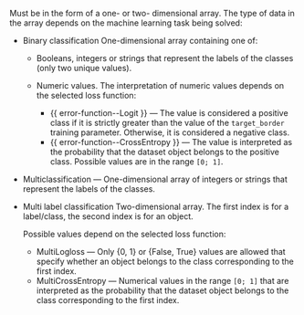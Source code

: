 
Must be in the form of a one- or two- dimensional array. The type of data in the array depends on the machine learning task being solved:
- Binary classification
    One-dimensional array containing one of:

    * Booleans, integers or strings that represent the labels of the classes (only two unique values).
    * Numeric values.
        The interpretation of numeric values depends on the selected loss function:

        - {{ error-function--Logit }} — The value is considered a positive class if it is strictly greater than the value of the `target_border` training parameter. Otherwise, it is considered a negative class.
        - {{ error-function--CrossEntropy }} — The value is interpreted as the probability that the dataset object belongs to the positive class. Possible values are in the range `[0; 1]`.

- Multiclassification — One-dimensional array of integers or strings that represent the labels of the classes.
- Multi label classification
    Two-dimensional array. The first index is for a label/class, the second index is for an object.

    Possible values depend on the selected loss function:

    * MultiLogloss — Only {0, 1} or {False, True} values are allowed that specify whether an object belongs to the class corresponding to the first index.
    * MultiCrossEntropy — Numerical values in the range `[0; 1]` that are interpreted as the probability that the dataset object belongs to the class corresponding to the first index.

